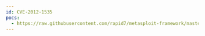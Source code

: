 ```yaml
---
id: CVE-2012-1535
pocs:
  - https://raw.githubusercontent.com/rapid7/metasploit-framework/master/modules/exploits/windows/browser/adobe_flash_otf_font.rb
---
```

